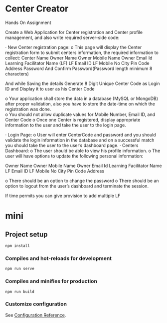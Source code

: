 # Center Creator

Hands On Assignment

Create a Web Application for Center registration and Center profile management, and also write required server-side code:

·         New Center registration page:
o    This page will display the Center registration form to submit centers information, the required information to collect:
Center Name
Owner Name
Owner Mobile Name
Owner Email Id
Learning Facilitator Name (LF)
LF Email ID
LF Mobile No
City
Pin Code
Address
Password
And Confirm Password(Password length minimum 8 characters)

And while Saving the details Generate 8 Digit Unique Center Code as Login ID and Display it to user as his Center Code 
 
o    Your application shall store the data in a database (MySQL or MongoDB) after proper validation, also you have to store the date-time on which the registration was done.  
o    You should not allow duplicate values for Mobile Number, Email ID, and Center Code
o    Once one Center is registered, display appropriate information to the user and take the user to the login page.
 
·         Login Page:
o    User will enter CenterCode and password and you should validate the login information in the database and on a successful match you should take the user to the user’s dashboard page.
·         Centers Dashboard:
o    The user should be able to view his profile information.
o    The user will have options to update the following personal information:

Owner Name
Owner Mobile Name
Owner Email Id
Learning Facilitator Name
LF Email ID
LF Mobile No
City
Pin Code
Address

o    There should be an option to change the password
o    There should be an option to logout from the user’s dashboard and terminate the session.

If time permits you can give provision to add multiple LF

# mini

## Project setup
```
npm install
```

### Compiles and hot-reloads for development
```
npm run serve
```

### Compiles and minifies for production
```
npm run build
```

### Customize configuration
See [Configuration Reference](https://cli.vuejs.org/config/).
